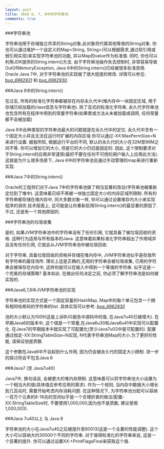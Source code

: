 ```yaml
---
layout: post
title: JAVA 6, 7, 8中的字符串池
comments: true
---
```

###字符串池

字符串池用于存储独立共享的String对象,此对象将代替其他等值的String对象. 你也可以通过维护一个自定义的Map<String, String>(可以根据需求,通过软引用或弱引用实现)来实现字符串池的功能, 并以Map的value作为标准值. 同时, 你也可以利用JDK提供的String.intern()方法.
由于字符串池操作失去控制时, 非常容易导致OutOfMemoryException, Java 6中的String.intern()已经被很多标准禁用. Oracle Java 7中, 对于字符串池的实现做了很大程度的修改. 详情可以参见: *[bug_6962931](http://bugs.sun.com/view_bug.do?bug_id=6962931)* 和 *[bug_6962930](http://bugs.sun.com/view_bug.do?bug_id=6962930)*.



###Java 6中的String.intern()

在过去, 所有的标准化字符串都被存在内存永久代中(堆内存中一块固定区域, 用于存储已经加载的class信息与字符串池). 除了显式的标准化字符串, 永久代字符串池也包含所有在程序中用到的常量字符串(如果累或方法从未被加载或调用, 任何常量都不会被加载)

Java 6中此种类型的字符串池最大的问题就是在永久代中的定位. 永久代中含有一个固定大小并且无法在运行时扩展的内存区域.你可以通过-XX:MaxPermSize=N来进行设置. 据我所知, 根据运行平台的不同, 默认的永久代的大小在32M至96M之间不等. 你可以增加它的大小, 但是它的大小仍旧是固定的. 因此, 这个限制要求对于String.intern的应用非常谨慎(最好不要在任何不可控的用户输入上应用此方法). 这就是为什么很多场景下, Java 6中的字符串池会通过手动管理的map来进行重新实现.

###Java 7中的String.intern()

Oracle的工程师们对于Java 7中的字符串池做了相当显著的改动(字符串池被重新定位到了堆中). 这意味着已经不再被一块独立固定大小的内存区域所限制. 所有的字符串都存储在堆内存中, 同大多数对象一样, 你可以通过设置堆存内大小来实现程序的调优.技术层面上, 这可能是让你重新启用String.intern()的最显著的原因了.不过, 还是有一个其他原因的.

###字符串池的垃圾收集

是的, 如果JVM字符串池中的字符串没有了任何引用, 它就具备了被垃圾回收的资格. 这种行为适用与所有版本的Java. 这意味着如果标准化字符串超出了作用域并且没有任何引用, 它就会从JVM字符串池中被垃圾回收.

对于字符串, 具备垃圾回收的资格并存储在堆内存中, JVM字符串池似乎是存放所有字符串的最佳场所. 理论上这是正确的,无用的字符串会被垃圾收集, 已用的字符串会被保存在内存中, 这样你就可以在输入中得到一个等值的字符串. 似乎这是一个完美的存储策略? 基本如此. 在做出任何决定之前, 你必须了解字符串池是如何被实现的.

###Java6,7,8中JVM字符串池的实现

字符串池的实现方式是一个固定容量的HashMap, Map中的每个单元包含一个拥有相同哈希码的字符串的list. 具体实现可以参考: *[bug_6962930](http://bugs.sun.com/view_bug.do?bug_id=6962930)*

池的大小默认为1009(这是上诉BUG报告中源码中的值, 在Java7u40已被增大). 在早期Java6的版本中, 这个值是一个常量,在Java6u30和Java6u41中实现可以配置化. 在Java7的早期版本中就实现了可配置化(至少Java7u02中是可配置的). 配置通过指定-XX:StringTableSize=N实现, N代表字符串池Map的大小.为了更好的性能, 请保证他是质数.

这个参数在Java6中不会起到什么作用, 因为仍会被永久代的固定大小限制. 进一步的探讨将会不包含Java 6

###Java7 (至 Java7u40)

Java7中, 换句话说, 会被更大的堆内存限制. 这意味着可以将字符串池大小设置为一个相当大的值(具体值应参考应用的需求). 作为一个规则, 当内存中数据大小增长到几百兆时, 需要开始考虑内存消耗问题. 在这种情况下, 为字符串池分配可以容纳一百万个元素的8-16兆的空间似乎是一个合理折衷的做法(配置-XX:StringTableSize时, 不要使用1,000,000,因为他不是质数, 建议使用1,000,003).

###Java 7u40以上 与 Java 8

字符串池的大小在Java7u40之后被提升至60013(这是一个主要的性能调整). 这个大小可以容纳大约30000个不同的字符串. 对于值得标准化的字符串来说, 这是一个显著的提升. 你可以通过设置XX:+PrintFlagsFinal来获取这个值.